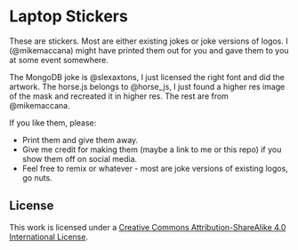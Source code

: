 # Laptop Stickers

These are stickers. Most are either existing jokes or joke versions of logos. I (@mikemaccana) might have printed them out for you and gave them to you at some event somewhere.

The MongoDB joke is @slexaxtons, I just licensed the right font and did the artwork. The horse.js belongs to @horse_js, I just found a higher res image of the mask and recreated it in higher res. The rest are from @mikemaccana.

If you like them, please:

 - Print them and give them away.
 - Give me credit for making them (maybe a link to me or this repo) if you show them off on social media.
 - Feel free to remix or whatever - most are joke versions of existing logos, go nuts.

## License

This work is licensed under a [Creative Commons Attribution-ShareAlike 4.0 International License](http://creativecommons.org/licenses/by-sa/4.0/).
